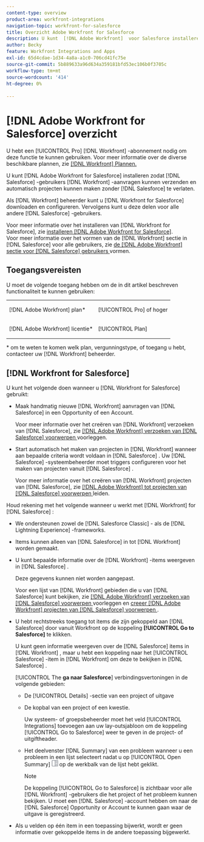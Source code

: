 ```yaml
---
content-type: overview
product-area: workfront-integrations
navigation-topic: workfront-for-salesforce
title: Overzicht Adobe Workfront for Salesforce
description: U kunt  [!DNL Adobe Workfront]  voor Salesforce installeren om uw gebruikers toe te staan Salesforce om  [!DNL Workfront]  verzoeken voor te leggen en automatisch projecten tot stand te brengen zonder ooit Salesforce te verlaten.
author: Becky
feature: Workfront Integrations and Apps
exl-id: 65d4cdae-1d34-4a8a-a1c0-706cd41fc75e
source-git-commit: 5b889633a96d634a359181bfd53ec106b0f3705c
workflow-type: tm+mt
source-wordcount: '414'
ht-degree: 0%

---
```


# [!DNL Adobe Workfront for Salesforce] overzicht

U hebt een [!UICONTROL Pro] [!DNL Workfront] -abonnement nodig om deze functie te kunnen gebruiken. Voor meer informatie over de diverse beschikbare plannen, zie [[!DNL Workfront]  Plannen.](https://www.workfront.com/plans)

U kunt [!DNL Adobe Workfront for Salesforce] installeren zodat [!DNL Salesforce] -gebruikers [!DNL Workfront] -aanvragen kunnen verzenden en automatisch projecten kunnen maken zonder [!DNL Salesforce] te verlaten.

Als [!DNL Workfront] beheerder kunt u [!DNL Workfront for Salesforce] downloaden en configureren. Vervolgens kunt u deze delen voor alle andere [!DNL Salesforce] -gebruikers.

Voor meer informatie over het installeren van [!DNL Workfront for Salesforce], zie [ installeren  [!DNL Adobe Workfront for Salesforce]](../../workfront-integrations-and-apps/using-workfront-with-salesforce/install-workfront-for-salesforce.md).\
Voor meer informatie over het vormen van de [!DNL Workfront] sectie in [!DNL Salesforce] voor alle gebruikers, zie [ de  [!DNL Adobe Workfront]  sectie voor  [!DNL Salesforce]  gebruikers ](../../workfront-integrations-and-apps/using-workfront-with-salesforce/configure-wf-section-for-salesforce-users.md) vormen.

## Toegangsvereisten

U moet de volgende toegang hebben om de in dit artikel beschreven functionaliteit te kunnen gebruiken:

<table style="table-layout:auto"> 
 <col> 
 <col> 
 <tbody> 
  <tr> 
   <td role="rowheader">[!DNL Adobe Workfront] plan*</td> 
   <td> <p>[!UICONTROL Pro] of hoger</p> </td> 
  </tr> 
  <tr> 
   <td role="rowheader">[!DNL Adobe Workfront] licentie*</td> 
   <td> <p>[!UICONTROL Plan]</p> </td> 
  </tr> 
 </tbody> 
</table>

&#42; om te weten te komen welk plan, vergunningstype, of toegang u hebt, contacteer uw [!DNL Workfront] beheerder.

## [!DNL Workfront for Salesforce]

U kunt het volgende doen wanneer u [!DNL Workfront for Salesforce] gebruikt:

* Maak handmatig nieuwe [!DNL Workfront] aanvragen van [!DNL Salesforce] in een Opportunity of een Account.

  Voor meer informatie over het creëren van [!DNL Workfront] verzoeken van [!DNL Salesforce], zie [  [!DNL Adobe Workfront]  verzoeken van  [!DNL Salesforce]  voorwerpen ](../../workfront-integrations-and-apps/using-workfront-with-salesforce/submit-workfront-requests-from-salesforce-objects.md) voorleggen.

* Start automatisch het maken van projecten in [!DNL Workfront] wanneer aan bepaalde criteria wordt voldaan in [!DNL Salesforce] . Uw [!DNL Salesforce] -systeembeheerder moet triggers configureren voor het maken van projecten vanuit [!DNL Salesforce] .

  Voor meer informatie over het creëren van [!DNL Workfront] projecten van [!DNL Salesforce], zie [  [!DNL Adobe Workfront]  tot projecten van  [!DNL Salesforce]  voorwerpen ](../../workfront-integrations-and-apps/using-workfront-with-salesforce/create-wf-projects-from-salesforce-objects.md) leiden.

Houd rekening met het volgende wanneer u werkt met [!DNL Workfront] for [!DNL Salesforce] :

* We ondersteunen zowel de [!DNL Salesforce Classic] - als de [!DNL Lightning Experience] -frameworks.
* Items kunnen alleen van [!DNL Salesforce] in tot [!DNL Workfront] worden gemaakt.
* U kunt bepaalde informatie over de [!DNL Workfront] -items weergeven in [!DNL Salesforce] .

  Deze gegevens kunnen niet worden aangepast.

  Voor een lijst van [!DNL Workfront] gebieden die u van [!DNL Salesforce] kunt bekijken, zie [  [!DNL Adobe Workfront]  verzoeken van  [!DNL Salesforce]  voorwerpen ](../../workfront-integrations-and-apps/using-workfront-with-salesforce/submit-workfront-requests-from-salesforce-objects.md) voorleggen en [ creeer  [!DNL Adobe Workfront]  projecten van  [!DNL Salesforce]  voorwerpen ](../../workfront-integrations-and-apps/using-workfront-with-salesforce/create-wf-projects-from-salesforce-objects.md).

* U hebt rechtstreeks toegang tot items die zijn gekoppeld aan [!DNL Salesforce] door vanuit Workfront op de koppeling **[!UICONTROL Go to Salesforce]** te klikken.

  U kunt geen informatie weergeven over de [!DNL Salesforce] items in [!DNL Workfront] , maar u hebt een koppeling naar het [!UICONTROL Salesforce] -item in [!DNL Workfront] om deze te bekijken in [!DNL Salesforce] .

  [!UICONTROL The **ga naar Salesforce**] verbindingsvertoningen in de volgende gebieden:

   * De [!UICONTROL Details] -sectie van een project of uitgave
   * De kopbal van een project of een kwestie.

     Uw systeem- of groepsbeheerder moet het veld [!UICONTROL Integrations] toevoegen aan uw lay-outsjabloon om de koppeling [!UICONTROL Go to Salesforce] weer te geven in de project- of uitgiftheader.
   * Het deelvenster [!DNL Summary] van een probleem wanneer u een probleem in een lijst selecteert nadat u op [!UICONTROL Open Summary] ![](assets/summary-panel-icon.png) op de werkbalk van de lijst hebt geklikt.

     >[!NOTE]
     >
     >De koppeling [!UICONTROL Go to Salesforce] is zichtbaar voor alle [!DNL Workfront] -gebruikers die het project of het probleem kunnen bekijken. U moet een [!DNL Salesforce] -account hebben om naar de [!DNL Salesforce] Opportunity or Account te kunnen gaan waar de uitgave is geregistreerd.

* Als u velden op één item in een toepassing bijwerkt, wordt er geen informatie over gekoppelde items in de andere toepassing bijgewerkt.
